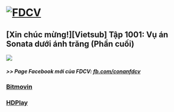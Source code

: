 # [![FDCV](https://user-images.githubusercontent.com/75318518/142803511-f5c20d56-47eb-4f2a-b63f-6b9b169c295b.png)](https://admin1509.github.io/fdcvteam.blogspot.com/)
## [Xin chúc mừng!][Vietsub] Tập 1001: Vụ án Sonata dưới ánh trăng (Phần cuối)
![](https://user-images.githubusercontent.com/75318518/144407605-92dedebb-c303-44ee-870c-637cc39a8b67.png)

##### >> Page Facebook mới của FDCV: [fb.com/conanfdcv](https://fb.com/conanfdcv)
### [Bitmovin](https://bitmovin.com/demos/stream-test?format=hls&manifest=https://raw.githubusercontent.com/admin1509/admin1509/main/video-5b.gapo.vn/videos/results/05b1f393-0b14-437e-9a6a-b8b4f68ac881/720p/file.m3u8)
### [HDPlay](https://hdplay.se/?HLSP2P=https://raw.githubusercontent.com/admin1509/admin1509/main/video-5b.gapo.vn/videos/results/05b1f393-0b14-437e-9a6a-b8b4f68ac881/720p/file.m3u8)
